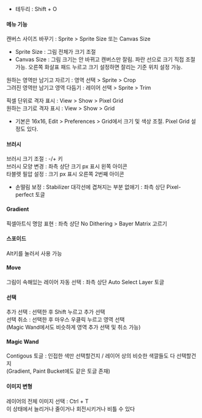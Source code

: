 - 테두리 : Shift + O 

#### 메뉴 기능
캔버스 사이즈 바꾸기 : Sprite > Sprite Size 또는 Canvas Size

- Sprite Size : 그림 전체가 크기 조절
- Canvas Size : 그림 크기는 안 바뀌고 캔버스만 잘림. 파란 선으로 크기 직접 조절 가능. 오른쪽 화살표 패드 누르고 크기 설정하면 잘리는 기준 위치 설정 가능.

원하는 영역만 남기고 자르기 : 영역 선택 > Sprite > Crop  
그려진 영역만 남기고 영역 다듬기 : 레이어 선택 > Sprite > Trim

픽셀 단위로 격자 표시 : View > Show > Pixel Grid  
원하는 크기로 격자 표시 : View > Show > Grid

- 기본은 16x16, Edit > Preferences > Grid에서 크기 및 색상 조절. Pixel Grid 설정도 있다.

#### 브러시
브러시 크기 조절 : -/+ 키  
브러시 모양 변경 : 좌측 상단 크기 px 표시 왼쪽 아이콘  
타블렛 필압 설정 : 크기 px 표시 오른쪽 2번째 아이콘

- 손떨림 보정 : Stabilizer
  대각선에 겹쳐지는 부분 없애기 : 좌측 상단 Pixel-perfect 토글

#### Gradient
픽셀아트식 명암 표현 : 좌측 상단 No Dithering > Bayer Matrix 고르기

#### 스포이드
Alt키를 눌러서 사용 가능

#### Move
그림이 속해있는 레이어 자동 선택 : 좌측 상단 Auto Select Layer 토글

#### 선택
추가 선택 : 선택한 후 Shift 누르고 추가 선택  
선택 취소 : 선택한 후 마우스 우클릭 누르고 영역 선택  
(Magic Wand에서도 비슷하게 영역 추가 선택 및 취소 가능)

#### Magic Wand
Contigous 토글 : 인접한 색만 선택할건지 / 레이어 상의 비슷한 색깔들도 다 선택할건지  
(Gradient, Paint Bucket에도 같은 토글 존재)

#### 이미지 변형
레이어의 전체 이미지 선택 : Ctrl + T  
이 상태에서 늘리거나 줄이거나 회전시키거나 비틀 수 있다